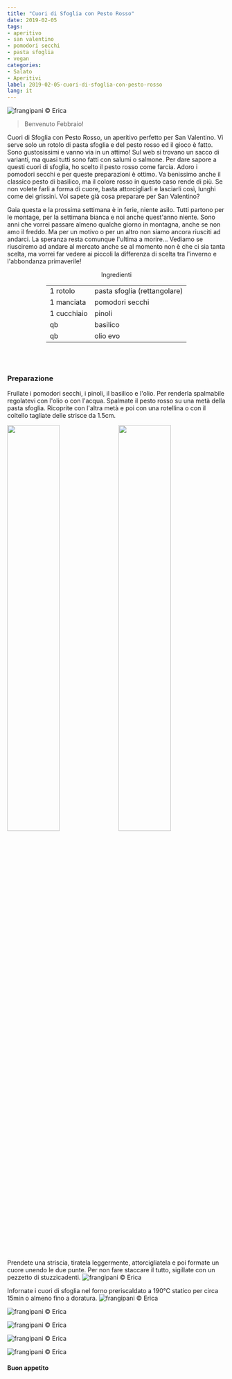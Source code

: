 ```yaml
---
title: "Cuori di Sfoglia con Pesto Rosso"
date: 2019-02-05
tags:
- aperitivo
- san valentino
- pomodori secchi
- pasta sfoglia
- vegan
categories:
- Salato
- Aperitivi
label: 2019-02-05-cuori-di-sfoglia-con-pesto-rosso
lang: it
---
```

![](header.jpeg "frangipani © Erica")

> Benvenuto Febbraio!

Cuori di Sfoglia con Pesto Rosso, un aperitivo perfetto per San Valentino. Vi serve solo un rotolo di pasta sfoglia e del pesto rosso ed il gioco è fatto. Sono gustosissimi e vanno via in un attimo! Sul web si trovano un sacco di varianti, ma quasi tutti sono fatti con salumi o salmone. Per dare sapore a questi cuori di sfoglia, ho scelto il pesto rosso come farcia. Adoro i pomodori secchi e per queste preparazioni è ottimo. Va benissimo anche il classico pesto di basilico, ma il colore rosso in questo caso rende di più. Se non volete farli a forma di cuore, basta attorcigliarli e lasciarli così, lunghi come dei grissini. Voi sapete già cosa preparare per San Valentino?

Gaia questa e la prossima settimana è in ferie, niente asilo. Tutti partono per le montage, per la settimana bianca e noi anche quest'anno niente. Sono anni che vorrei passare almeno qualche giorno in montagna, anche se non amo il freddo. Ma per un motivo o per un altro non siamo ancora riusciti ad andarci. La speranza resta comunque l'ultima a morire... Vediamo se riusciremo ad andare al mercato anche se al momento non è che ci sia tanta scelta, ma vorrei far vedere ai piccoli la differenza di scelta tra l'inverno e l'abbondanza primaverile!

<div id="wrapper" style="text-align: center">
  <div id="yourdiv" style="display: inline-block;">
    <div class="ingredients">
      <div class="ingredients-title">Ingredienti</div>
      <table>
        <tbody>
          </tr>
          <tr>
            <td>1 rotolo</td>
            <td>pasta sfoglia (rettangolare)</td>
          </tr>
          <tr>
            <td>1 manciata</td>
            <td>pomodori secchi</td>
          </tr>
          <tr>
            <td>1 cucchiaio</td>
            <td>pinoli</td>
          </tr>
          <tr>
            <td>qb</td>
            <td>basilico</td>
          </tr>
          <tr>
            <td>qb</td>
            <td>olio evo</td>
          </tr>
        </tbody>
      </table>
      <br></br>
    </div>
  </div>
</div>


<h3>
  <font color="grey">
    <i class="fa fa-cogs"></i>
  </font> Preparazione
</h3>

Frullate i pomodori secchi, i pinoli, il basilico e l'olio. Per renderla spalmabile regolatevi con l'olio o con l'acqua. Spalmate il pesto rosso su una metà della pasta sfoglia. Ricoprite con l'altra metà e poi con una rotellina o con il coltello tagliate delle strisce da 1.5cm.
<p>
  <div style="width: 100%; margin-bottom: 0">
    <img style="float: left; width: 49%; margin-right: 1%" src="pesto.jpeg" alt="" title="frangipani © Erica" />
    <img style="float: left; width: 49%; margin-left: 1%" src="tagliato.jpeg" alt="" title="frangipani © Erica" />
    <div style="clear: both"></div>
  </div>
</p>

Prendete una striscia, tiratela leggermente, attorcigliatela e poi formate un cuore unendo le due punte. Per non fare staccare il tutto, sigillate con un pezzetto di stuzzicadenti.
![](teglia.jpeg "frangipani © Erica")

Infornate i cuori di sfoglia nel forno preriscaldato a 190°C statico per circa 15min o almeno fino a doratura.
![](risultato1.jpeg "frangipani © Erica")

![](risultato2.jpeg "frangipani © Erica")

![](risultato3.jpeg "frangipani © Erica")

![](risultato4.jpeg "frangipani © Erica")

![](risultato5.jpeg "frangipani © Erica")

<h4>Buon appetito
  <font color="red">
    <i class="fa fa-smile-o"></i>
  </font>
</h4>

